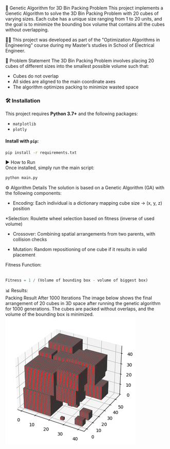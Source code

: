 🧠 Genetic Algorithm for 3D Bin Packing Problem
This project implements a Genetic Algorithm to solve the 3D Bin Packing Problem with 20 cubes of varying sizes. Each cube has a unique size ranging from 1 to 20 units, and the goal is to minimize the bounding box volume that contains all the cubes without overlapping.

🧑‍🎓 This project was developed as part of the "Optimization Algorithms in Engineering" course during my Master’s studies in School of Electrical Engineer.


📌 Problem Statement
The 3D Bin Packing Problem involves placing 20 cubes of different sizes into the smallest possible volume such that:

* Cubes do not overlap
* All sides are aligned to the main coordinate axes
* The algorithm optimizes packing to minimize wasted space

### 🛠 Installation

This project requires **Python 3.7+** and the following packages:

- `matplotlib`
- `plotly`

#### Install with `pip`:

```bash
pip install -r requirements.txt
```

▶️ How to Run \
Once installed, simply run the main script:


```bash
python main.py
```

⚙️ Algorithm Details
The solution is based on a Genetic Algorithm (GA) with the following components:

* Encoding: Each individual is a dictionary mapping cube size → (x, y, z) position

*Selection: Roulette wheel selection based on fitness (inverse of used volume)

* Crossover: Combining spatial arrangements from two parents, with collision checks

* Mutation: Random repositioning of one cube if it results in valid placement

Fitness Function:
```python

Fitness = 1 / (Volume of bounding box - volume of biggest box)
```

📊 Results: \
Packing Result After 1000 Iterations
The image below shows the final arrangement of 20 cubes in 3D space after running the genetic algorithm for 1000 generations. The cubes are packed without overlaps, and the volume of the bounding box is minimized. \
![Final Result](./results/final_result.png)

